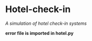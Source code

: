 # Hotel-check-in
*_A simulation of hotel check-in systems_*

**error file is imported in hotel.py**
